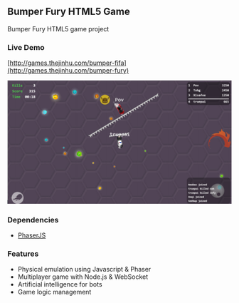 ## Bumper Fury HTML5 Game

Bumper Fury HTML5 game project

### Live Demo
[http://games.thejinhu.com/bumper-fifa](http://games.thejinhu.com/bumper-fury)

![Screenshot](https://raw.githubusercontent.com/TruePai/Bumper-Fury/master/assets/img/Screenshot_29.png)

### Dependencies
* [PhaserJS](http://phaser.io/)


### Features
* Physical emulation using Javascript & Phaser
* Multiplayer game with Node.js & WebSocket
* Artificial intelligence for bots
* Game logic management
